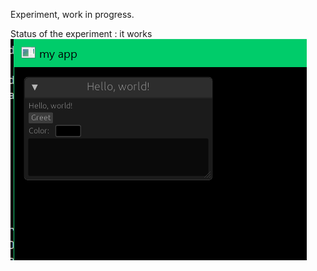 Experiment, work in progress.

Status of the experiment : it works
![it works](screenshots/it_works.png)

